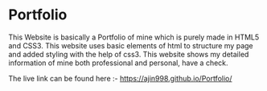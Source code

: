 # Portfolio

This Website is basically a Portfolio of mine which is purely made in HTML5 and CSS3.
This website uses basic elements of html to structure my page and added styling with the help of css3.
This website shows my detailed information of mine both professional and personal, have a check.

The live link can be found here :- https://ajin998.github.io/Portfolio/
